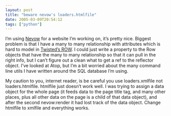 ```yaml
---
layout: post
title: "beware nevow's loaders.htmlfile"
date: 2005-03-09T20:54:12
tags: ["python"]
---
```


<p>I&#8217;m using <a href="http://nevow.com/">Nevow</a> for a website I&#8217;m working on, it&#8217;s pretty nice.  Biggest problem is that I have a many to many relationship with attributes which is hard to model in <a href="http://twistedmatrix.com/documents/current/howto/row.html">Twisted&#8217;s ROW</a>.  I could just write a property to the Row objects that have the many to many relationship so that it can pull in the right info, but I can&#8217;t figure out a clean what to get a ref to the reflector object. I&#8217;ve looked at Atop, but I&#8217;m a bit worried about the many command line utils I have written around the <span class="caps">SQL</span> database I&#8217;m using.</p>

<p>My caution to you, internet reader, is be careful you use loaders.xmlfile not loaders.htmlfile.  htmlfile just doesn&#8217;t work well.   I was trying to assign a data object for the whole page (it feeds data to the page title tag, and many other places, plus all other data on the page is a child of that data object), and after the second nevow:render it had lost track of the data object.  Change htmlfile to xmlfile and everything works.</p>

